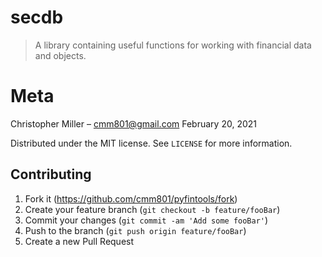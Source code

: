 # secdb
> A library containing useful functions for working with financial data and objects.

# Meta

Christopher Miller – cmm801@gmail.com
February 20, 2021

Distributed under the MIT license. See ``LICENSE`` for more information.


## Contributing

1. Fork it (<https://github.com/cmm801/pyfintools/fork>)
2. Create your feature branch (`git checkout -b feature/fooBar`)
3. Commit your changes (`git commit -am 'Add some fooBar'`)
4. Push to the branch (`git push origin feature/fooBar`)
5. Create a new Pull Request
